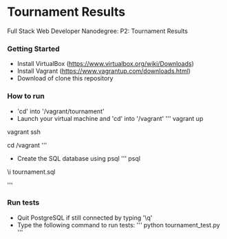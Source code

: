 # Tournament Results
Full Stack Web Developer Nanodegree: P2: Tournament Results

### Getting Started
 - Install VirtualBox (https://www.virtualbox.org/wiki/Downloads)
 - Install Vagrant (https://www.vagrantup.com/downloads.html)
 - Download of clone this repository

### How to run
 - 'cd' into '/vagrant/tournament'
 - Launch your virtual machine and 'cd' into '/vagrant'
 '''
 vagrant up

 vagrant ssh

 cd /vagrant
 '''
 - Create the SQL database using psql
 '''
 psql

 \i tournament.sql

 '''
### Run tests
 - Quit PostgreSQL if still connected by typing '\q'
 - Type the following command to run tests:
 '''
 python tournament_test.py
 '''